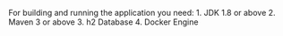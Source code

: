 
For building and running the application you need:
    1. JDK 1.8 or above
    2. Maven 3 or above
    3. h2 Database
    4. Docker Engine
    